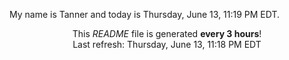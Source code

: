 My name is Tanner and today is Thursday, June 13, 11:19 PM EDT.

<p align="center">This <i>README</i> file is generated <b>every 3 hours</b>!</br>Last refresh: Thursday, June 13, 11:18 PM EDT<br /></p>
